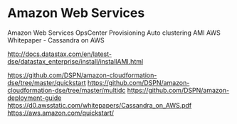 # Amazon Web Services

Amazon Web Services
OpsCenter Provisioning
Auto clustering AMI
AWS Whitepaper - Cassandra on AWS

http://docs.datastax.com/en/latest-dse/datastax_enterprise/install/installAMI.html


https://github.com/DSPN/amazon-cloudformation-dse/tree/master/quickstart
https://github.com/DSPN/amazon-cloudformation-dse/tree/master/multidc
https://github.com/DSPN/amazon-deployment-guide
https://d0.awsstatic.com/whitepapers/Cassandra_on_AWS.pdf
https://aws.amazon.com/quickstart/